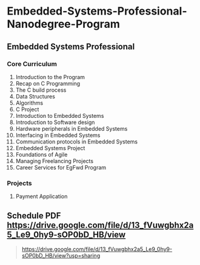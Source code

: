 # Embedded-Systems-Professional-Nanodegree-Program
## Embedded Systems Professional

### Core Curriculum
   1. Introduction to the Program
   2. Recap on C Programming
   3. The C build process
   4. Data Structures
   5. Algorithms
   6. C Project
   7. Introduction to Embedded Systems
   8. Introduction to Software design
   9. Hardware peripherals in Embedded Systems
   10. Interfacing in Embedded Systems
   11. Communication protocols in Embedded Systems
   12. Embedded Systems Project
   13. Foundations of Agile
   14. Managing Freelancing Projects
   15. Career Services for EgFwd Program

### Projects
  1. Payment Application

## Schedule PDF <https://drive.google.com/file/d/13_fVuwgbhx2a5_Le9_0hy9-sOP0bD_HB/view>
   > https://drive.google.com/file/d/13_fVuwgbhx2a5_Le9_0hy9-sOP0bD_HB/view?usp=sharing


